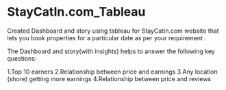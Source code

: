 # StayCatIn.com_Tableau
Created Dashboard and story using tableau for StayCatin.com website that lets you book properties for a particular date as per your requirement .

The Dashboard and story(with insights) helps to answer the following key questions:

1.Top 10 earners 
2.Relationship between price and earnings
3.Any location (shore) getting more earnings 
4.Relationship between price and reviews
